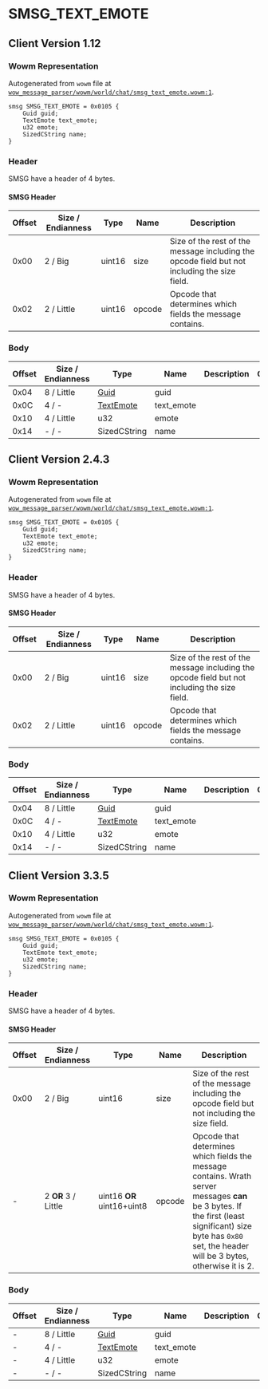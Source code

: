 # SMSG_TEXT_EMOTE

## Client Version 1.12

### Wowm Representation

Autogenerated from `wowm` file at [`wow_message_parser/wowm/world/chat/smsg_text_emote.wowm:1`](https://github.com/gtker/wow_messages/tree/main/wow_message_parser/wowm/world/chat/smsg_text_emote.wowm#L1).
```rust,ignore
smsg SMSG_TEXT_EMOTE = 0x0105 {
    Guid guid;
    TextEmote text_emote;
    u32 emote;
    SizedCString name;
}
```
### Header

SMSG have a header of 4 bytes.

#### SMSG Header

| Offset | Size / Endianness | Type   | Name   | Description |
| ------ | ----------------- | ------ | ------ | ----------- |
| 0x00   | 2 / Big           | uint16 | size   | Size of the rest of the message including the opcode field but not including the size field.|
| 0x02   | 2 / Little        | uint16 | opcode | Opcode that determines which fields the message contains.|

### Body

| Offset | Size / Endianness | Type | Name | Description | Comment |
| ------ | ----------------- | ---- | ---- | ----------- | ------- |
| 0x04 | 8 / Little | [Guid](../types/packed-guid.md) | guid |  |  |
| 0x0C | 4 / - | [TextEmote](textemote.md) | text_emote |  |  |
| 0x10 | 4 / Little | u32 | emote |  |  |
| 0x14 | - / - | SizedCString | name |  |  |

## Client Version 2.4.3

### Wowm Representation

Autogenerated from `wowm` file at [`wow_message_parser/wowm/world/chat/smsg_text_emote.wowm:1`](https://github.com/gtker/wow_messages/tree/main/wow_message_parser/wowm/world/chat/smsg_text_emote.wowm#L1).
```rust,ignore
smsg SMSG_TEXT_EMOTE = 0x0105 {
    Guid guid;
    TextEmote text_emote;
    u32 emote;
    SizedCString name;
}
```
### Header

SMSG have a header of 4 bytes.

#### SMSG Header

| Offset | Size / Endianness | Type   | Name   | Description |
| ------ | ----------------- | ------ | ------ | ----------- |
| 0x00   | 2 / Big           | uint16 | size   | Size of the rest of the message including the opcode field but not including the size field.|
| 0x02   | 2 / Little        | uint16 | opcode | Opcode that determines which fields the message contains.|

### Body

| Offset | Size / Endianness | Type | Name | Description | Comment |
| ------ | ----------------- | ---- | ---- | ----------- | ------- |
| 0x04 | 8 / Little | [Guid](../types/packed-guid.md) | guid |  |  |
| 0x0C | 4 / - | [TextEmote](textemote.md) | text_emote |  |  |
| 0x10 | 4 / Little | u32 | emote |  |  |
| 0x14 | - / - | SizedCString | name |  |  |

## Client Version 3.3.5

### Wowm Representation

Autogenerated from `wowm` file at [`wow_message_parser/wowm/world/chat/smsg_text_emote.wowm:1`](https://github.com/gtker/wow_messages/tree/main/wow_message_parser/wowm/world/chat/smsg_text_emote.wowm#L1).
```rust,ignore
smsg SMSG_TEXT_EMOTE = 0x0105 {
    Guid guid;
    TextEmote text_emote;
    u32 emote;
    SizedCString name;
}
```
### Header

SMSG have a header of 4 bytes.

#### SMSG Header

| Offset | Size / Endianness | Type   | Name   | Description |
| ------ | ----------------- | ------ | ------ | ----------- |
| 0x00   | 2 / Big           | uint16 | size   | Size of the rest of the message including the opcode field but not including the size field.|
| -      | 2 **OR** 3 / Little| uint16 **OR** uint16+uint8 | opcode | Opcode that determines which fields the message contains. Wrath server messages **can** be 3 bytes. If the first (least significant) size byte has `0x80` set, the header will be 3 bytes, otherwise it is 2. |

### Body

| Offset | Size / Endianness | Type | Name | Description | Comment |
| ------ | ----------------- | ---- | ---- | ----------- | ------- |
| - | 8 / Little | [Guid](../types/packed-guid.md) | guid |  |  |
| - | 4 / - | [TextEmote](textemote.md) | text_emote |  |  |
| - | 4 / Little | u32 | emote |  |  |
| - | - / - | SizedCString | name |  |  |

